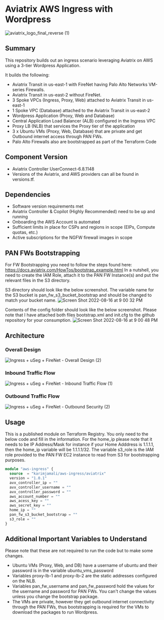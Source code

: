 # Aviatrix AWS Ingress with Wordpress

![aviatrix_logo_final_reverse (1)](https://user-images.githubusercontent.com/16576150/185464537-8cb09a38-d0d8-41fe-b400-5dd863eacf91.png)


## Summary

This repository builds out an ingress scenario leveraging Aviatrix on AWS using a 3-tier Wordpress Application. 

It builds the following:

* Aviatrix Transit in us-east-1 with FireNet having Palo Alto Networks VM-series Firewalls.   
* Aviatrix Transit in us-east-2 without FireNet.  
* 3 Spoke VPCs (Ingress, Proxy, Web) attached to Aviatrix Transit in us-east-1  
* 1 Spoke VPC (Database) attached to the Aviatrix Transit in us-east-2 
* Wordpress Application (Proxy, Web and Database)
* Central Application Load Balancer (ALB) configured in the Ingress VPC
* Proxy LB (NLB) that services the Proxy tier of the application
* 3 x Ubuntu VMs (Proxy, Web, Database) that are private and get Outbound internet access through PAN FWs.
* Palo Alto Firewalls also are bootstrapped as part of the Terraform Code

## Component	Version
* Aviatrix Controller	UserConnect-6.8.1148  
* Versions of the Aviatrix, and AWS providers can all be found in versions.tf. 

## Dependencies
* Software version requirements met     
* Aviatrix Controller & Copilot (Highly Recommended) need to be up and running   
* Onboarding the AWS Account is automated       
* Sufficient limits in place for CSPs and regions in scope (EIPs, Compute quotas, etc.)   
* Active subscriptions for the NGFW firewall images in scope   

## PAN FWs Bootstrapping
For FW Bootstrapping you need to follow the steps found here: https://docs.aviatrix.com/HowTos/bootstrap_example.html
In a nutshell, you need to create the IAM Role, attach it to the PAN FW Instance(s) and put the relevant files in the S3 directory. 

S3 directory should look like the below screenshot. The variable name for the S3 bucket is pan_fw_s3_bucket_bootstrap and should be changed to match your bucket name.
![Screen Shot 2022-08-16 at 9 00 32 PM](https://user-images.githubusercontent.com/16576150/185457948-b163ec9f-b0ab-47aa-99d9-e0ae12680e62.png)

Contents of the config folder should look like the below screenshot. Please note that I have attached both files bootstrap.xml and init.cfg to the github repository for your consumption.
![Screen Shot 2022-08-16 at 9 00 48 PM](https://user-images.githubusercontent.com/16576150/185458081-8b46eb26-238c-4bb6-b025-bf0484504cf3.png)

## Architecture
### Overall Design
![Ingress + uSeg + FireNet - Overall Design (2)](https://user-images.githubusercontent.com/16576150/185468311-6271e5c3-42d8-45f5-9c93-5e29ccbcd287.png)

### Inbound Traffic Flow
![Ingress + uSeg + FireNet - Inbound Traffic Flow (1)](https://user-images.githubusercontent.com/16576150/185456127-3937f726-4f46-4e3c-8dce-b4bfc464824e.png)

### Outbound Traffic Flow
![Ingress + uSeg + FireNet - Outbound Security (2)](https://user-images.githubusercontent.com/16576150/185456214-0f724b5b-cc83-4a4c-b8e9-f94d9d4da762.png)

## Usage 

This is a published module on Terraform Registry. You only need to  the below code and fill in the information. For the home_ip please note that it needs to be IP Address/Mask for instance if your Home Adddress is 1.1.1.1, then the home_ip variable will be 1.1.1.1/32. The variable s3_role is the IAM role provided to the PAN FW EC2 instance to read from S3 for bootstrapping purposes. 

```terraform 
module "aws-ingress" {
  source  = "karimjamali/aws-ingress/aviatrix"
  version = "1.0.1"
  avx_controller_ip = ""
  avx_controller_username = ""
  avx_controller_password = ""
  aws_account_number = ""
  aws_acess_key = ""
  aws_secret_key = ""
  home_ip = ""
  pan_fw_s3_bucket_bootstrap = ""
  s3_role = ""
}
```

## Additional Important Variables to Understand
Please note that these are not required to run the code but to make some changes.

* Ubuntu VMs (Proxy, Web, and DB) have a username of ubuntu and their password is in the variable ubuntu_vms_password
* Variables proxy-lb-1 and proxy-lb-2 are the static addresses configured on the NLB.
* Variables pan_fw_username and pan_fw_password hold the values for the username and password for PAN FWs. You can't change the values unless you change the bootstrap package.
* The VMs are private, however they get outbound internet connectivity through the PAN FWs, thus bootstrapping is required for the VMs to download the packages to run Wordpress. 


 


